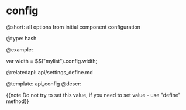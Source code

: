 config
=============


@short: all options from initial component configuration
	

@type: hash

@example:

var width = $$("mylist").config.width;

@relatedapi: 
	api/settings_define.md
	
@template:	api_config
@descr:

{{note Do not try to set this value, if you need to set value - use "define" method}}